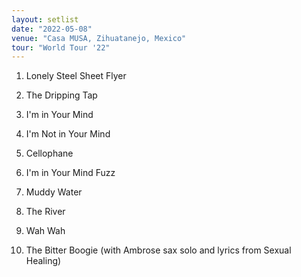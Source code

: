 ```yaml
---
layout: setlist
date: "2022-05-08"
venue: "Casa MUSA, Zihuatanejo, Mexico"
tour: "World Tour '22"
---
```



 1. Lonely Steel Sheet Flyer

 2. The Dripping Tap

 3. I'm in Your Mind

 4. I'm Not in Your Mind

 5. Cellophane

 6. I'm in Your Mind Fuzz

 7. Muddy Water

 8. The River

 9. Wah Wah

10. The Bitter Boogie
    (with Ambrose sax solo and lyrics from Sexual Healing)

